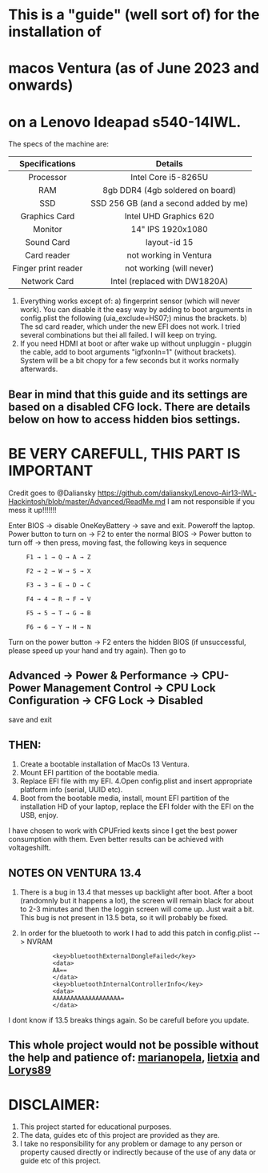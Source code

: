 # This is a "guide" (well sort of) for the installation of 
# macos Ventura (as of June 2023 and onwards) 
# on a Lenovo Ideapad s540-14IWL. 

The specs of the machine are:

| Specifications | Details |
|:-: |:-: |
| Processor | Intel Core i5-8265U  |
| RAM | 8gb DDR4 (4gb soldered on board) |
| SSD | SSD 256 GB (and a second added by me) |
| Graphics Card | Intel UHD Graphics 620 |
| Monitor | 14" IPS 1920x1080 |
| Sound Card | layout-id 15 |
| Card reader | not working in Ventura |
| Finger print reader | not working (will never) |
| Network Card | Intel (replaced with DW1820A) |


1. Everything works except of: 
a) fingerprint sensor (which will never work). You can disable it the easy way by adding to boot arguments in config.plist the following (uia_exclude=HS07;) minus the brackets.
b) The sd card reader, which under the new EFI does not work. I tried several combinations but thei all failed. I will keep on trying. 
2. If you need HDMI at boot or after wake up without unpluggin - pluggin the cable, add to boot arguments "igfxonln=1" (without brackets). System will be a bit chopy for a few seconds but it works normally afterwards.  


## Bear in mind that this guide and its settings are based on a disabled CFG lock. There are details below on how to access hidden bios settings.

# BE VERY CAREFULL, THIS PART IS IMPORTANT
Credit goes to @Daliansky https://github.com/daliansky/Lenovo-Air13-IWL-Hackintosh/blob/master/Advanced/ReadMe.md
I am not responsible if you mess it up!!!!!!!

Enter BIOS → disable OneKeyBattery → save and exit. Poweroff the laptop. Power button to turn on → F2 to enter the normal BIOS → Power button to turn off → then press, moving fast, the following keys in sequence

         F1 → 1 → Q → A → Z
         
         F2 → 2 → W → S → X
         
         F3 → 3 → E → D → C
         
         F4 → 4 → R → F → V
         
         F5 → 5 → T → G → B
         
         F6 → 6 → Y → H → N
         

Turn on the power button → F2 enters the hidden BIOS (if unsuccessful, please speed up your hand and try again).
Then go to 
## Advanced → Power & Performance → CPU-Power Management Control → CPU Lock Configuration → CFG Lock → Disabled
save and exit 

## THEN: 
1. Create a bootable installation of MacOs 13 Ventura. 
2. Mount EFI partition of the bootable media. 
3. Replace EFI file with my EFI. 
4.Open config.plist and insert appropriate platform info (serial, UUID etc).
5. Boot from the bootable media, install, mount EFI partition of the installation HD of your laptop, replace the EFI folder with the EFI on the USB, enjoy.  

I have chosen to work with CPUFried kexts since I get the best power consumption with them. 
Even better results can be achieved with voltageshilft. 

## NOTES ON VENTURA 13.4

1. There is a bug in 13.4 that messes up backlight after boot. After a boot (randomnly but it happens a lot), the screen will remain black for about to 2-3 minutes and then the loggin screen will come up. Just wait a bit. This bug is not present in 13.5 beta, so it will probably be fixed. 

2. In order for the bluetooth to work I had to add this patch in config.plist --> NVRAM
   
   
				<key>bluetoothExternalDongleFailed</key>
				<data>
				AA==
				</data>
				<key>bluetoothInternalControllerInfo</key>
				<data>
				AAAAAAAAAAAAAAAAAAA=
				</data>


I dont know if 13.5 breaks things again. So be carefull before you update.

## This whole project would not be possible without the help and patience of: [marianopela](https://github.com/marianopela/Lenovo-Ideapad-S540-14IML-Hackintosh), [lietxia](https://github.com/lietxia/XiaoXinAir14IML_2019_hackintosh) and [Lorys89](https://github.com/Lorys89)

# DISCLAIMER:
1. This project started for educational purposes. 
2. The data, guides etc of this project are provided as they are. 
3. I take no responsibility for any problem or damage to any person or property caused directly or indirectly because of the use of any data or guide etc of this project.
  
